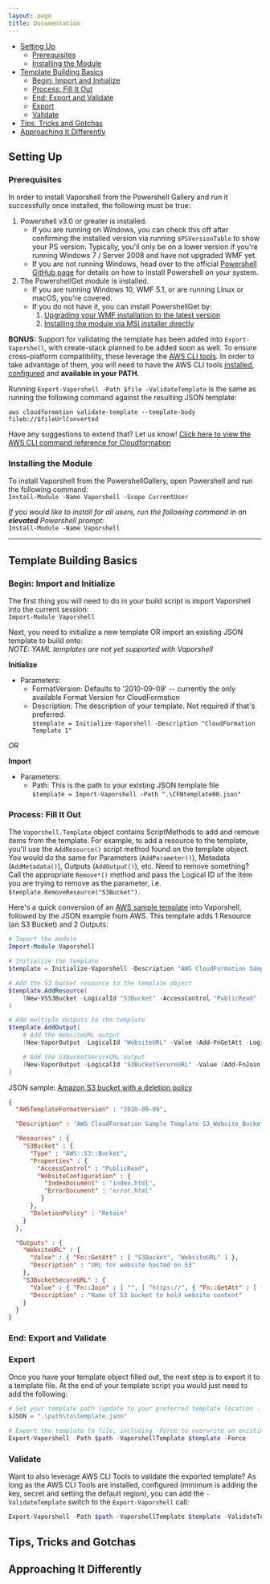 ```yaml
---
layout: page 
title: Documentation
---
```


<!-- TOC -->

- [Setting Up](#setting-up)
    - [Prerequisites](#prerequisites)
    - [Installing the Module](#installing-the-module)
- [Template Building Basics](#template-building-basics)
    - [Begin: Import and Initialize](#begin-import-and-initialize)
    - [Process: Fill It Out](#process-fill-it-out)
    - [End: Export and Validate](#end-export-and-validate)
    - [Export](#export)
    - [Validate](#validate)
- [Tips, Tricks and Gotchas](#tips-tricks-and-gotchas)
- [Approaching It Differently](#approaching-it-differently)

<!-- /TOC -->

## Setting Up
### Prerequisites

In order to install Vaporshell from the Powershell Gallery and run it successfully once installed, the following must be true:

1. Powershell v3.0 or greater is installed.
    - If you are running on Windows, you can check this off after confirming the installed version via running `$PSVersionTable` to show your PS version. Typically, you'll only be on a lower version if you're running Windows 7 / Server 2008 and have not upgraded WMF yet.
    - If you are not running Windows, head over to the official [Powershell GitHub page](https://github.com/powershell/powershell#get-powershell) for details on how to install Powershell on your system.
2. The PowershellGet module is installed.
    - If you are running Windows 10, WMF 5.1, or are running Linux or macOS, you're covered.
    - If you do not have it, you can install PowershellGet by:
        1. [Upgrading your WMF installation to the latest version](http://aka.ms/wmf5latest)
        2. [Installing the module via MSI installer directly](http://go.microsoft.com/fwlink/?LinkID=746217&clcid=0x409)

**BONUS:** Support for validating the template has been added into `Export-Vaporshell`, with create-stack planned to be added soon as well. To ensure cross-platform compatibility, these leverage the [AWS CLI tools](http://docs.aws.amazon.com/cli/latest/userguide/cli-chap-welcome.html). In order to take advantage of them, you will need to have the AWS CLI tools [installed](http://docs.aws.amazon.com/cli/latest/userguide/installing.html), [configured](http://docs.aws.amazon.com/cli/latest/userguide/cli-chap-getting-started.html#cli-quick-configuration) and **available in your PATH**.  

Running `Export-Vaporshell -Path $file -ValidateTemplate` is the same as running the following command against the resulting JSON template:

`aws cloudformation validate-template --template-body fileb://$fileUrlConverted`

Have any suggestions to extend that? Let us know! [Click here to view the AWS CLI command reference for Cloudformation](http://docs.aws.amazon.com/cli/latest/reference/cloudformation/index.html)

### Installing the Module

To install Vaporshell from the PowershellGallery, open Powershell and run the following command:  
`Install-Module -Name Vaporshell -Scope CurrentUser`

_If you would like to install for all users, run the following command in an **elevated** Powershell prompt:_  
`Install-Module -Name Vaporshell`


***

## Template Building Basics

### Begin: Import and Initialize

The first thing you will need to do in your build script is import Vaporshell into the current session:  
`Import-Module Vaporshell`

Next, you need to initialize a new template OR import an existing JSON template to build onto:  
_NOTE: YAML templates are not yet supported with Vaporshell_

**Initialize**
* Parameters:
    - FormatVersion: Defaults to '2010-09-09' -- currently the only available Format Version for CloudFormation
    - Description: The description of your template. Not required if that's preferred.  
`$template = Initialize-Vaporshell -Description "CloudFormation Template 1"`

_OR_

**Import**
* Parameters:
    - Path: This is the path to your existing JSON template file  
`$template = Import-Vaporshell -Path ".\CFNtemplate00.json"`

### Process: Fill It Out
The `Vaporshell.Template` object contains ScriptMethods to add and remove items from the template. For example, to add a resource to the template, you'll use the `AddResource()` script method found on the template object. You would do the same for Parameters (`AddParameter()`), Metadata (`AddMetadata()`), Outputs (`AddOutput()`), etc. Need to remove something? Call the appropriate `Remove*()` method and pass the Logical ID of the item you are trying to remove as the parameter, i.e. `$template.RemoveResource("S3Bucket")`.

Here's a quick conversion of an [AWS sample template](https://s3-us-west-1.amazonaws.com/cloudformation-templates-us-west-1/S3_Website_Bucket_With_Retain_On_Delete.template) into Vaporshell, followed by the JSON example from AWS. This template adds 1 Resource (an S3 Bucket) and 2 Outputs:


```powershell
# Import the module
Import-Module Vaporshell

# Initialize the template
$template = Initialize-Vaporshell -Description "AWS CloudFormation Sample Template S3_Website_Bucket_With_Retain_On_Delete: Sample template showing how to create a publicly accessible S3 bucket configured for website access with a deletion policy of retail on delete. **WARNING** This template creates an S3 bucket that will NOT be deleted when the stack is deleted. You will be billed for the AWS resources used if you create a stack from this template."

# Add the S3 bucket resource to the template object
$template.AddResource(
    (New-VSS3Bucket -LogicalId "S3Bucket" -AccessControl "PublicRead" -WebsiteConfiguration (Add-VSS3BucketWebsiteConfiguration -IndexDocument "index.html" -ErrorDocument "error.html") -DeletionPolicy Retain)
)

# Add multiple Outputs to the template
$template.AddOutput(
    # Add the WebsiteURL output
    (New-VaporOutput -LogicalId "WebsiteURL" -Value (Add-FnGetAtt -LogicalNameOfResource "S3Bucket" -AttributeName "WebsiteURL") -Description "URL for website hosted on S3"),

    # Add the S3BucketSecureURL output
    (New-VaporOutput -LogicalId "S3BucketSecureURL" -Value (Add-FnJoin -ListOfValues "https://",(Add-FnGetAtt -LogicalNameOfResource "S3Bucket" -AttributeName "DomainName")) -Description "Name of S3 bucket to hold website content")
)
```


JSON sample: [Amazon S3 bucket with a deletion policy](https://s3-us-west-1.amazonaws.com/cloudformation-templates-us-west-1/S3_Website_Bucket_With_Retain_On_Delete.template)
```json
{
  "AWSTemplateFormatVersion" : "2010-09-09",

  "Description" : "AWS CloudFormation Sample Template S3_Website_Bucket_With_Retain_On_Delete: Sample template showing how to create a publicly accessible S3 bucket configured for website access with a deletion policy of retail on delete. **WARNING** This template creates an S3 bucket that will NOT be deleted when the stack is deleted. You will be billed for the AWS resources used if you create a stack from this template.",

  "Resources" : {
    "S3Bucket" : {
      "Type" : "AWS::S3::Bucket",
      "Properties" : {
        "AccessControl" : "PublicRead",
        "WebsiteConfiguration" : {
          "IndexDocument" : "index.html",
          "ErrorDocument" : "error.html"      
         }
      },
      "DeletionPolicy" : "Retain"
    }
  },

  "Outputs" : {
    "WebsiteURL" : {
      "Value" : { "Fn::GetAtt" : [ "S3Bucket", "WebsiteURL" ] },
      "Description" : "URL for website hosted on S3"
    },
    "S3BucketSecureURL" : {
      "Value" : { "Fn::Join" : [ "", [ "https://", { "Fn::GetAtt" : [ "S3Bucket", "DomainName" ] } ] ] },
      "Description" : "Name of S3 bucket to hold website content"
    }
  } 
}
```

### End: Export and Validate

### Export
Once you have your template object filled out, the next step is to export it to a template file. At the end of your template script you would just need to add the following:  
```powershell
# Set your template path (update to your preferred template location - this is just an example)
$JSON = ".\path\to\template.json"

# Export the template to file, including -Force to overwrite an existing template (not required)
Export-Vaporshell -Path $path -VaporshellTemplate $template -Force
```

### Validate

Want to also leverage AWS CLI Tools to validate the exported template? As long as the AWS CLI Tools are installed, configured (minimum is adding the key, secret and setting the default region), you can add the `-ValidateTemplate` switch to the `Export-Vaporshell` call:  
```powershell
Export-Vaporshell -Path $path -VaporshellTemplate $template -ValidateTemplate
```


## Tips, Tricks and Gotchas



## Approaching It Differently

